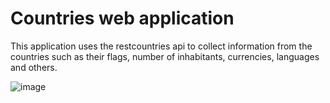 # Countries web application

This application uses the restcountries api to collect information from the countries such as their flags, number of inhabitants, currencies, languages ​​and others.

![image](https://user-images.githubusercontent.com/112868702/235036268-2c03fe42-485b-41d7-a404-e5809d9a931a.png)
